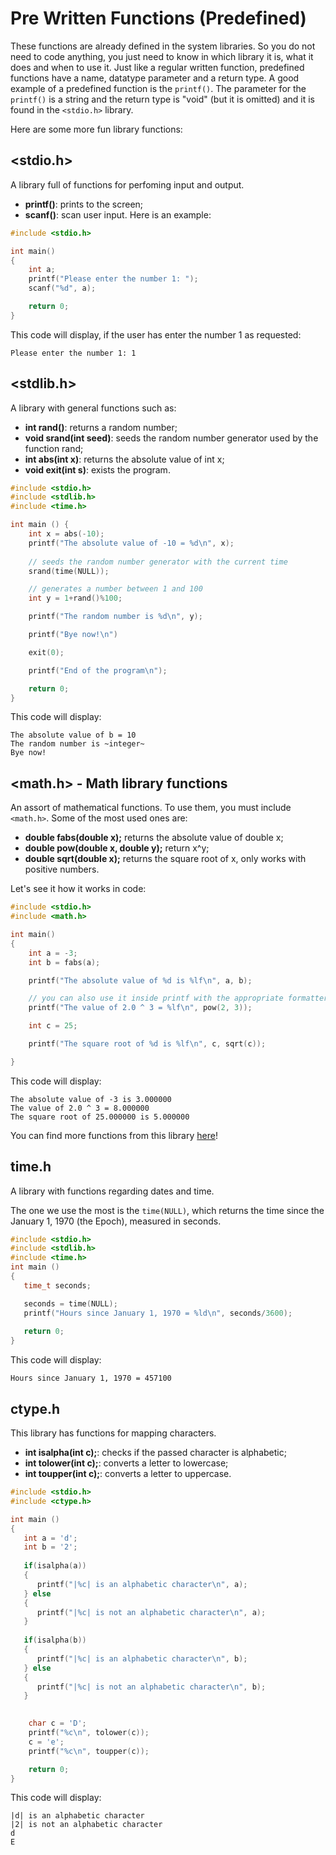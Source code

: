 # Pre Written Functions (Predefined)
These functions are already defined in the system libraries. So you do not need to code anything, you just need to know in which library it is, what it does and when to use it.
Just like a regular written function, predefined functions have a name, datatype parameter and a return type.
A good example of a predefined function is the `printf()`. The parameter for the `printf()` is a string and the return type is "void" (but it is omitted) and it is found in the `<stdio.h>` library.

Here are some more fun library functions:

## <stdio.h>
A library full of functions for perfoming input and output.

- **printf()**: prints to the screen;
- **scanf()**: scan user input.
Here is an example:
``` c
#include <stdio.h>

int main()
{
    int a;
    printf("Please enter the number 1: ");
    scanf("%d", a);

    return 0;
}
```
This code will display, if the user has enter the number 1 as requested:
```
Please enter the number 1: 1
```

## <stdlib.h>
A library with general functions such as:
- **int rand()**: returns a random number;
- **void srand(int seed)**: seeds the random number generator used by the function rand;
- **int abs(int x)**: returns the absolute value of int x;
- **void exit(int s)**: exists the program.

``` c
#include <stdio.h>
#include <stdlib.h>
#include <time.h>

int main () {
    int x = abs(-10);
    printf("The absolute value of -10 = %d\n", x);
    
    // seeds the random number generator with the current time
    srand(time(NULL));

    // generates a number between 1 and 100
    int y = 1+rand()%100;

    printf("The random number is %d\n", y);

    printf("Bye now!\n")

    exit(0);

    printf("End of the program\n");

    return 0;
}

```

This code will display:
```
The absolute value of b = 10
The random number is ~integer~
Bye now!
```

## <math.h> - Math library functions
An assort of mathematical functions. To use them, you must include `<math.h>`. Some of the most used ones are:
- **double fabs(double x);** returns the absolute value of double x;
- **double pow(double x, double y);** return x^y;
- **double sqrt(double x);** returns the square root of x, only works with positive numbers.

Let's see it how it works in code:

``` c
#include <stdio.h>
#include <math.h>

int main()
{
    int a = -3;
    int b = fabs(a);

    printf("The absolute value of %d is %lf\n", a, b);

    // you can also use it inside printf with the appropriate formatter
    printf("The value of 2.0 ^ 3 = %lf\n", pow(2, 3));

    int c = 25;

    printf("The square root of %d is %lf\n", c, sqrt(c));

}
```
This code will display:
```
The absolute value of -3 is 3.000000
The value of 2.0 ^ 3 = 8.000000
The square root of 25.000000 is 5.000000
```

You can find more functions from this library [here](https://www.tutorialspoint.com/c_standard_library/math_h.htm)!

## time.h
A library with functions regarding dates and time.

The one we use the most is the `time(NULL)`, which returns the time since the January 1, 1970 (the Epoch), measured in seconds.

``` c
#include <stdio.h>
#include <stdlib.h>
#include <time.h>
int main ()
{
   time_t seconds;

   seconds = time(NULL);
   printf("Hours since January 1, 1970 = %ld\n", seconds/3600);
  
   return 0;
}
```
This code will display:
```
Hours since January 1, 1970 = 457100
```

## ctype.h
This library has functions for mapping characters.
- **int isalpha(int c);**: checks if the passed character is alphabetic;
- **int tolower(int c);**: converts a letter to lowercase;
- **int toupper(int c);**: converts a letter to uppercase.

``` c
#include <stdio.h>
#include <ctype.h>

int main ()
{
   int a = 'd';
   int b = '2';
    
   if(isalpha(a)) 
   {
      printf("|%c| is an alphabetic character\n", a);
   } else 
   {
      printf("|%c| is not an alphabetic character\n", a);
   }
   
   if(isalpha(b))
   {
      printf("|%c| is an alphabetic character\n", b);
   } else
   {
      printf("|%c| is not an alphabetic character\n", b);
   }

    
    char c = 'D';
    printf("%c\n", tolower(c));
    c = 'e';
    printf("%c\n", toupper(c));

    return 0;
}
```
This code will display:
```
|d| is an alphabetic character
|2| is not an alphabetic character
d
E
```